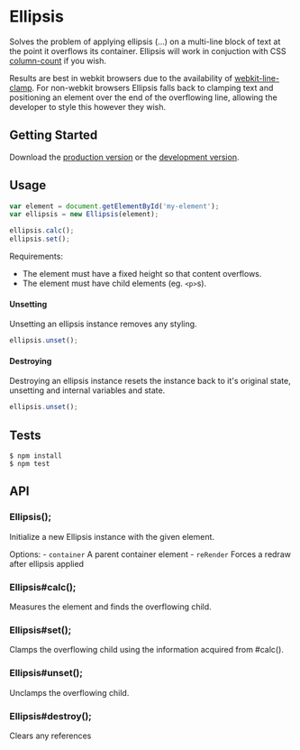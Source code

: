 # Ellipsis

Solves the problem of applying ellipsis (...) on a multi-line block of text at the point it overflows its container. Ellipsis will work in conjuction with CSS [column-count](https://developer.mozilla.org/en-US/docs/CSS/column-count) if you wish.

Results are best in webkit browsers due to the availability of [webkit-line-clamp](http://dropshado.ws/post/1015351370/webkit-line-clamp). For non-webkit browsers Ellipsis falls back to clamping text and positioning an element over the end of the overflowing line, allowing the developer to style this however they wish.

## Getting Started
Download the [production version][min] or the [development version][max].

[min]: https://raw.github.com/wilsonpage/ellipsis/master/dist/ellipsis.min.js
[max]: https://raw.github.com/wilsonpage/ellipsis/master/dist/ellipsis.js

## Usage

```js
var element = document.getElementById('my-element');
var ellipsis = new Ellipsis(element);

ellipsis.calc();
ellipsis.set();
```

Requirements:

- The element must have a fixed height so that content overflows.
- The element must have child elements (eg. `<p>`s).

#### Unsetting

Unsetting an ellipsis instance removes any styling.

```js
ellipsis.unset();
```

#### Destroying

Destroying an ellipsis instance resets the instance back to it's original state, unsetting and internal variables and state.

```js
ellipsis.unset();
```

## Tests

```
$ npm install
$ npm test
```

## API
### Ellipsis();

Initialize a new Ellipsis
instance with the given element.

Options:
    - `container` A parent container element
    - `reRender` Forces a redraw after ellipsis applied

### Ellipsis#calc();

Measures the element and
finds the overflowing child.



### Ellipsis#set();

Clamps the overflowing child using
the information acquired from #calc().



### Ellipsis#unset();

Unclamps the overflowing child.



### Ellipsis#destroy();

Clears any references



